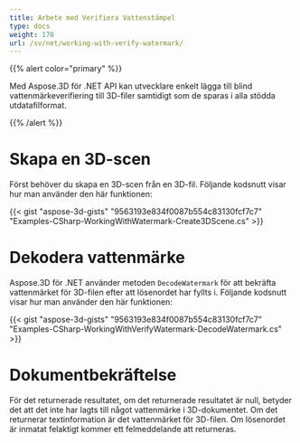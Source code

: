 ```yaml
---
title: Arbete med Verifiera Vattenstämpel
type: docs
weight: 170
url: /sv/net/working-with-verify-watermark/
---
```


{{% alert color="primary" %}} 

Med Aspose.3D för .NET API kan utvecklare enkelt lägga till blind vattenmärkeverifiering till 3D-filer samtidigt som de sparas i alla stödda utdatafilformat.

{{% /alert %}} 
# **Skapa en 3D-scen**
Först behöver du skapa en 3D-scen från en 3D-fil. Följande kodsnutt visar hur man använder den här funktionen:

{{< gist "aspose-3d-gists" "9563193e834f0087b554c83130fcf7c7" "Examples-CSharp-WorkingWithWatermark-Create3DScene.cs" >}}

# **Dekodera vattenmärke**
Aspose.3D för .NET använder metoden `DecodeWatermark` för att bekräfta vattenmärket för 3D-filen efter att lösenordet har fyllts i. Följande kodsnutt visar hur man använder den här funktionen:

{{< gist "aspose-3d-gists" "9563193e834f0087b554c83130fcf7c7" "Examples-CSharp-WorkingWithVerifyWatermark-DecodeWatermark.cs" >}}

# **Dokumentbekräftelse**
För det returnerade resultatet, om det returnerade resultatet är null, betyder det att det inte har lagts till något vattenmärke i 3D-dokumentet. Om det returnerar textinformation är det vattenmärket för 3D-filen. Om lösenordet är inmatat felaktigt kommer ett felmeddelande att returneras.